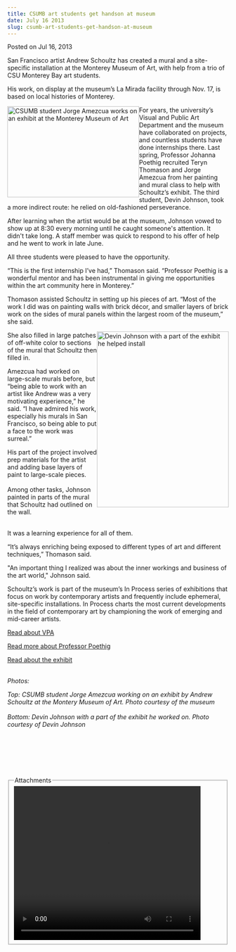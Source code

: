 ```yaml
---
title: CSUMB art students get handson at museum
date: July 16 2013
slug: csumb-art-students-get-handson-at-museum
---
```


  



<span class="date">Posted on Jul 16, 2013    </span>
<p>San Francisco artist Andrew Schoultz has created a mural and a
site-specific installation at the Monterey Museum of Art, with help
from a trio of CSU Monterey Bay art students.</p>
<p>His work, on display at the museum&#x2019;s La Mirada facility through
Nov. 17, is based on local histories of Monterey.</p>
<p><img alt="CSUMB student Jorge Amezcua works on an exhibit at the Monterey Museum of Art" src="https://news.csumb.edu/sites/default/files/65/attachments/news/images/jorge_amezcua.png" style="float:left; width:300px; height:207px">For years, the
university&#x2019;s Visual and Public Art Department and the museum have
collaborated on projects, and countless students have done
internships there. Last spring, Professor Johanna Poethig recruited
Teryn Thomason and Jorge Amezcua from her painting and mural class
to help with Schoultz&#x2019;s exhibit. The third student, Devin Johnson,
took a more indirect route: he relied on old-fashioned
perseverance.</img></p>
<p>After learning when the artist would be at the museum, Johnson
vowed to show up at 8:30 every morning until he caught someone&apos;s
attention. It didn&apos;t take long. A staff member was quick to respond
to his offer of help and he went to work in late June.</p>
<p>All three students were pleased to have the opportunity.</p>
<p>&#x201C;This is the first internship I&#x2019;ve had,&#x201D; Thomason said.
&#x201C;Professor Poethig is a wonderful mentor and has been instrumental
in giving me opportunities within the art community here in
Monterey.&#x201D;</p>
<p>Thomason assisted Schoultz in setting up his pieces of art.
&#x201C;Most of the work I did was on painting walls with brick d&#xE9;cor, and
smaller layers of brick work on the sides of mural panels within
the largest room of the museum,&#x201D; she said.</p>
<p><img alt="Devin Johnson with a part of the exhibit he helped install" src="https://news.csumb.edu/sites/default/files/65/attachments/news/images/devin_johnson_1.jpg" style="float:right; width:300px; height:400px">She also filled in
large patches of off-white color to sections of the mural that
Schoultz then filled in.</img></p>
<p>Amezcua had worked on large-scale murals before, but &#x201C;being able
to work with an artist like Andrew was a very motivating
experience,&#x201D; he said. &#x201C;I have admired his work, especially his
murals in San Francisco, so being able to put a face to the work
was surreal.&#x201D;</p>
<p>His part of the project involved prep materials for the artist
and adding base layers of paint to large-scale pieces.<br>
<br>
Among other tasks, Johnson painted in parts of the mural that
Schoultz had outlined on the wall.</br></br></p>
<p>It was a learning experience for all of them.&#xA0;</p>
<p>&#x201C;It&#x2019;s always enriching being exposed to different types of art
and different techniques,&#x201D; Thomason said.</p>
<p>&quot;An important thing I realized was about the inner workings and
business of the art world,&quot; Johnson said.</p>
<p>Schoultz&#x2019;s work is part of the museum&#x2019;s In Process series of
exhibitions that focus on work by contemporary artists and
frequently include ephemeral, site-specific installations. In
Process charts the most current developments in the field of
contemporary art by championing the work of emerging and mid-career
artists.</p>
<p><a href="https://vpa.csumb.edu/" rel="nofollow">Read about
VPA</a></p>
<p><a href="https://vpa.csumb.edu/people/johanna-poethig" rel="nofollow">Read more about Professor Poethig</a></p>
<p><a href="https://www.montereyart.org/category/current-exhibitions/" rel="nofollow">Read about the exhibit</a><br>
&#xA0;</br></p>
<p class="small"><em>Photos:</em></p>
<p class="small"><em>Top: CSUMB student Jorge Amezcua working on an
exhibit by Andrew Schoultz at the Montery Museum of Art. Photo
courtesy of the museum<br>
<br>
Bottom: Devin Johnson with a part of the exhibit he worked on.
Photo courtesy of Devin Johnson</br></br></em></p>
<p>&#xA0;</p>
<p><br>
&#xA0;</br></p>
<fieldset class="fieldgroup group-attachments">
<legend>Attachments</legend>
<div class="field field-type-emvideo field-field-attach-video">
<div class="field-items">
<div class="field-item odd">
<div class="emvideo emvideo-video emvideo-youtube">
<div class="emfield-emvideo emfield-emvideo-youtube">
<div id="emvideo-youtube-flash-wrapper-1">
<!--<object type="application/x-shockwave-flash" height="350" width="425" data="https://www.youtube.com/v/1PinSPFW5fg&amp;rel=0&amp;enablejsapi=1&amp;playerapiid=ytplayer&amp;fs=1" id="emvideo-youtube-flash-1">
          <param name="movie" value="https://www.youtube.com/v/1PinSPFW5fg&amp;rel=0&amp;enablejsapi=1&amp;playerapiid=ytplayer&amp;fs=1" />
          <param name="allowScriptAccess" value="sameDomain"/>
          <param name="quality" value="best"/>
          <param name="allowFullScreen" value="true"/>
          <param name="bgcolor" value="#FFFFFF"/>
          <param name="scale" value="noScale"/>
          <param name="salign" value="TL"/>
          <param name="FlashVars" value="playerMode=embedded" />
          <param name="wmode" value="transparent" />
        </object>-->
<video controls="" width="425" height="350">
<source src="https://r12---sn-o097znee.googlevideo.com/videoplayback?fexp=900718,907263,916104,923368,927622,929821,930676,936121,9406392,941004,943917,947225,948124,952302,952605,952901,955301,957103,957105,957201,959701&amp;ipbits=0&amp;mm=31&amp;signature=FA3813B5F7C3DF5FC16039575A84D482EC49EC44.0BCBCFEF96AEEF69E938F5BC1917CD8AC9513CA3&amp;pl=23&amp;key=yt5&amp;mv=m&amp;dur=137.462&amp;source=youtube&amp;ratebypass=yes&amp;itag=18&amp;ms=au&amp;initcwndbps=4287500&amp;expire=1422340912&amp;sparams=dur,id,initcwndbps,ip,ipbits,itag,mm,ms,mv,pl,ratebypass,source,upn,expire&amp;mt=1422319250&amp;upn=yolvg--bctY&amp;sver=3&amp;ip=198.189.249.65&amp;id=o-ALbfto68bUDqXrAo141ORxjRlMUUANe8Nel-vnrc90Ku&amp;name=1PinSPFW5fg" type="video/mp4"/></video></div>
</div>
</div>
</div>
</div>
</div>
</fieldset>





```
